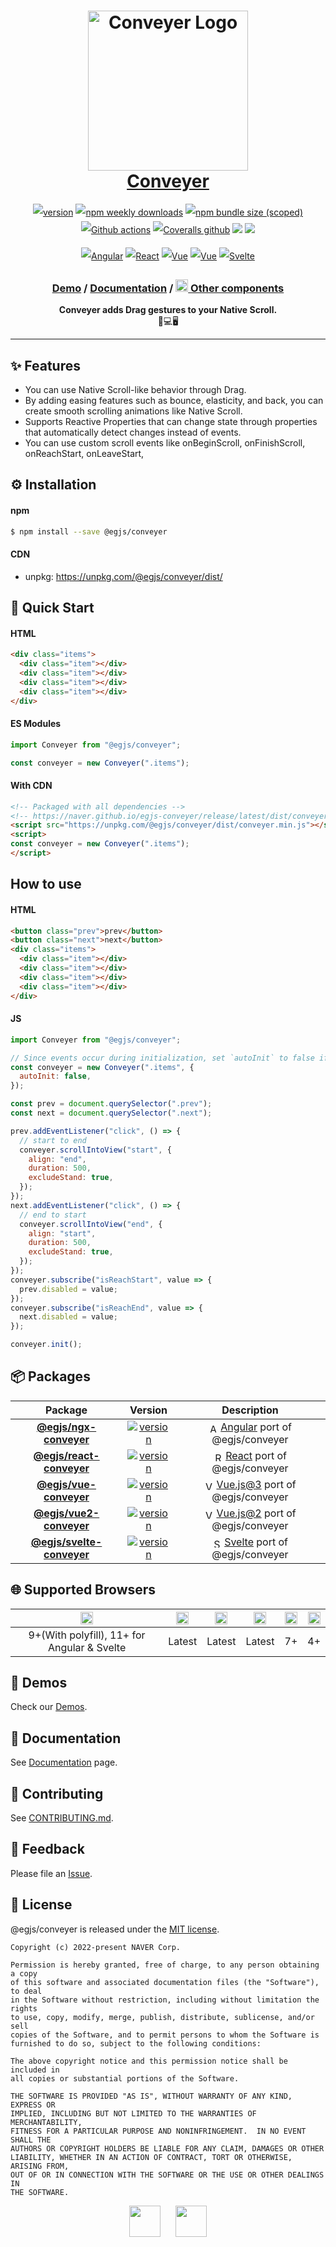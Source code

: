 <h1 align="center" style="max-width: 100%;">
  <img width="256" alt="Conveyer Logo" src="https://naver.github.io/egjs-conveyer/img/logo.png" style="max-width: 100%;" /><br/>
  <a href="https://naver.github.io/egjs-conveyer/">Conveyer</a>
</h1>

<p align="center" style="line-height: 2;">
  <a href="https://www.npmjs.com/package/@egjs/conveyer" target="_blank"><img src="https://img.shields.io/npm/v/@egjs/conveyer.svg?style=flat-square&color=007acc&label=version&logo=NPM" alt="version" /></a>
  <a href="https://www.npmjs.com/package/@egjs/conveyer" target="_blank"><img alt="npm weekly downloads" src="https://img.shields.io/npm/dw/@egjs/conveyer?logo=npm&style=flat-square&color=007acc" /></a>
  <a href="https://www.npmjs.com/package/@egjs/conveyer" target="_blank"><img alt="npm bundle size (scoped)" src="https://img.shields.io/bundlephobia/minzip/@egjs/conveyer.svg?style=flat-square&label=%F0%9F%92%BE%20gzipped&color=007acc" /></a>
  <a href="https://github.com/naver/egjs-conveyer/actions" target="_blank"><img alt="Github actions" src="https://img.shields.io/github/workflow/status/naver/egjs-conveyer/Run%20tests?style=flat-square" /></a>
  <a href="https://coveralls.io/github/naver/egjs-conveyer?branch=master&style=flat-square" target="_blank"><img alt="Coveralls github" src="https://img.shields.io/coveralls/github/naver/egjs-conveyer.svg?style=flat-square&label=%E2%9C%85%20coverage" /></a>
  <a href="https://github.com/naver/egjs-conveyer/blob/main/LICENSE" target="_blank"><img src="https://img.shields.io/static/v1?style=flat-square&label=%F0%9F%93%9C%20license&message=MIT&color=08CE5D" /></a>
  <img src="https://img.shields.io/static/v1.svg?label=&message=TypeScript&color=294E80&style=flat-square&logo=typescript" />
</p>
<p align="center" style="line-height: 2;">
  <a href="https://github.com/naver/egjs-conveyer/blob/main/packages/ngx-conveyer/README.md" target="_blank"><img alt="Angular" src="https://img.shields.io/static/v1.svg?label=&message=Angular&style=flat-square&logo=Angular&color=dd0031" /></a>
  <a href="https://github.com/naver/egjs-conveyer/blob/main/packages/react-conveyer/README.md" target="_blank"><img alt="React" src="https://img.shields.io/static/v1.svg?label=&message=React&style=flat-square&logo=React&logoColor=white&color=61dafb" /></a>
  <a href="https://github.com/naver/egjs-conveyer/blob/main/packages/vue-conveyer/README.md" target="_blank"><img alt="Vue" src="https://img.shields.io/static/v1.svg?label=&message=Vue3&style=flat-square&logo=Vue.js&logoColor=white&color=42b883" /></a>
    <a href="https://github.com/naver/egjs-conveyer/blob/main/packages/vue2-conveyer/README.md" target="_blank"><img alt="Vue" src="https://img.shields.io/static/v1.svg?label=&message=Vue2&style=flat-square&logo=Vue.js&logoColor=white&color=42b883" /></a>
  <a href="https://github.com/naver/egjs-conveyer/blob/main/packages/svelte-conveyer/README.md" target="_blank"><img alt="Svelte" src="https://img.shields.io/static/v1.svg?label=&message=Svelte&style=flat-square&logo=svelte&logoColor=white&color=FF3E00" /></a>

</p>

<h3 align="center">
  <a href="https://naver.github.io/egjs-conveyer/">Demo</a> / <a href="https://naver.github.io/egjs-conveyer/docs/api/Conveyer">Documentation</a> / <a href="https://naver.github.io/egjs/"><img height="20" src="https://naver.github.io/egjs/img/logo.svg"/> Other components</a>
</h3>

<p align="center">
  <b>Conveyer adds Drag gestures to your Native Scroll.</b><br />📱💻🖥
</p>


-----

## ✨ Features
- You can use Native Scroll-like behavior through Drag.
- By adding easing features such as bounce, elasticity, and back, you can create smooth scrolling animations like Native Scroll.
- Supports Reactive Properties that can change state through properties that automatically detect changes instead of events.
- You can use custom scroll events like onBeginScroll, onFinishScroll, onReachStart, onLeaveStart,

## ⚙️ Installation
#### npm
```bash
$ npm install --save @egjs/conveyer
```

#### CDN
- unpkg: https://unpkg.com/@egjs/conveyer/dist/

## 🏃 Quick Start
#### HTML

```html
<div class="items">
  <div class="item"></div>
  <div class="item"></div>
  <div class="item"></div>
  <div class="item"></div>
</div>
```
#### ES Modules
```ts
import Conveyer from "@egjs/conveyer";

const conveyer = new Conveyer(".items");
```

#### With CDN
```html
<!-- Packaged with all dependencies -->
<!-- https://naver.github.io/egjs-conveyer/release/latest/dist/conveyer.min.js -->
<script src="https://unpkg.com/@egjs/conveyer/dist/conveyer.min.js"></script>
<script>
const conveyer = new Conveyer(".items");
</script>
```
##  How to use
#### HTML
```html
<button class="prev">prev</button>
<button class="next">next</button>
<div class="items">
  <div class="item"></div>
  <div class="item"></div>
  <div class="item"></div>
  <div class="item"></div>
</div>
```
#### JS
```js
import Conveyer from "@egjs/conveyer";

// Since events occur during initialization, set `autoInit` to false if you want to register events.
const conveyer = new Conveyer(".items", {
  autoInit: false,
});

const prev = document.querySelector(".prev");
const next = document.querySelector(".next");

prev.addEventListener("click", () => {
  // start to end
  conveyer.scrollIntoView("start", {
    align: "end",
    duration: 500,
    excludeStand: true,
  });
});
next.addEventListener("click", () => {
  // end to start
  conveyer.scrollIntoView("end", {
    align: "start",
    duration: 500,
    excludeStand: true,
  });
});
conveyer.subscribe("isReachStart", value => {
  prev.disabled = value;
});
conveyer.subscribe("isReachEnd", value => {
  next.disabled = value;
});

conveyer.init();
```

## 📦 Packages
|Package|Version|Description|
|:-----:|:-----:|:-----:|
|[**@egjs/ngx-conveyer**](https://github.com/naver/egjs-conveyer/blob/main/packages/ngx-conveyer/README.md)|<a href="https://www.npmjs.com/package/@egjs/ngx-conveyer" target="_blank"><img src="https://img.shields.io/npm/v/@egjs/ngx-conveyer.svg?style=flat-square&color=dd0031&label=%F0%9F%94%96" alt="version" /></a>|<img width="15" src="https://naver.github.io/egjs-conveyer/img/icons/angular.svg" valign="middle" alt="Angular" /> [Angular](https://angular.io/) port of @egjs/conveyer|
|[**@egjs/react-conveyer**](https://github.com/naver/egjs-conveyer/blob/main/packages/react-conveyer/README.md)|<a href="https://www.npmjs.com/package/@egjs/react-conveyer" target="_blank"><img src="https://img.shields.io/npm/v/@egjs/react-conveyer.svg?style=flat-square&color=00d8ff&label=%F0%9F%94%96" alt="version" /></a>|<img width="15" src="https://naver.github.io/egjs-conveyer/img/icons/react.svg" valign="middle" alt="React" /> [React](https://reactjs.org/) port of @egjs/conveyer|
|[**@egjs/vue-conveyer**](https://github.com/naver/egjs-conveyer/blob/main/packages/vue-conveyer/README.md)|<a href="https://www.npmjs.com/package/@egjs/vue-conveyer" target="_blank"><img src="https://img.shields.io/npm/v/@egjs/vue-conveyer.svg?style=flat-square&color=42b883&label=%F0%9F%94%96" alt="version" /></a>|<img width="15" src="https://naver.github.io/egjs-conveyer/img/icons/vue.svg" valign="middle" alt="Vue.js" /> [Vue.js@3](https://vuejs.org/v2/guide/index.html) port of @egjs/conveyer|
|[**@egjs/vue2-conveyer**](https://github.com/naver/egjs-conveyer/blob/main/packages/vue2-conveyer/README.md)|<a href="https://www.npmjs.com/package/@egjs/vue2-conveyer" target="_blank"><img src="https://img.shields.io/npm/v/@egjs/vue2-conveyer.svg?style=flat-square&color=42b883&label=%F0%9F%94%96" alt="version" /></a>|<img width="15" src="https://naver.github.io/egjs-conveyer/img/icons/vue.svg" valign="middle" alt="Vue.js" /> [Vue.js@2](https://v3.vuejs.org/) port of @egjs/conveyer|
|[**@egjs/svelte-conveyer**](https://github.com/naver/egjs-conveyer/blob/main/packages/svelte-conveyer/README.md)|<a href="https://www.npmjs.com/package/@egjs/svelte-conveyer" target="_blank"><img src="https://img.shields.io/npm/v/@egjs/svelte-conveyer.svg?style=flat-square&color=FF3E00&label=%F0%9F%94%96" alt="version" /></a>|<img width="15" src="https://naver.github.io/egjs-conveyer/img/icons/svelte.svg" valign="middle" alt="Svelte" /> [Svelte](https://svelte.dev/) port of @egjs/conveyer|

## 🌐 Supported Browsers
|<img width="20" src="https://simpleicons.org/icons/internetexplorer.svg" alt="IE" />|<img width="20" src="https://simpleicons.org/icons/googlechrome.svg" alt="Chrome" />|<img width="20" src="https://simpleicons.org/icons/firefoxbrowser.svg" alt="Firefox" />|<img width="20" src="https://simpleicons.org/icons/safari.svg" alt="Safari" />|<img width="20" src="https://simpleicons.org/icons/apple.svg" alt="iOS" />|<img width="20" src="https://simpleicons.org/icons/android.svg" alt="Android" />|
|:---:|:---:|:---:|:---:|:---:|:---:|
|9+(With polyfill), 11+ for Angular & Svelte|Latest|Latest|Latest|7+|4+|

## 📼 Demos
Check our [Demos](https://naver.github.io/egjs-conveyer/).

## 📖 Documentation
See [Documentation](https://naver.github.io/egjs-conveyer/docs/api/Conveyer) page.

## 🙌 Contributing
See [CONTRIBUTING.md](https://github.com/naver/egjs-conveyer/blob/main/CONTRIBUTING.md).

## 📝 Feedback
Please file an [Issue](https://github.com/naver/egjs-conveyer/issues).


## 📜 License
@egjs/conveyer is released under the [MIT license](LICENSE).

```
Copyright (c) 2022-present NAVER Corp.

Permission is hereby granted, free of charge, to any person obtaining a copy
of this software and associated documentation files (the "Software"), to deal
in the Software without restriction, including without limitation the rights
to use, copy, modify, merge, publish, distribute, sublicense, and/or sell
copies of the Software, and to permit persons to whom the Software is
furnished to do so, subject to the following conditions:

The above copyright notice and this permission notice shall be included in
all copies or substantial portions of the Software.

THE SOFTWARE IS PROVIDED "AS IS", WITHOUT WARRANTY OF ANY KIND, EXPRESS OR
IMPLIED, INCLUDING BUT NOT LIMITED TO THE WARRANTIES OF MERCHANTABILITY,
FITNESS FOR A PARTICULAR PURPOSE AND NONINFRINGEMENT.  IN NO EVENT SHALL THE
AUTHORS OR COPYRIGHT HOLDERS BE LIABLE FOR ANY CLAIM, DAMAGES OR OTHER
LIABILITY, WHETHER IN AN ACTION OF CONTRACT, TORT OR OTHERWISE, ARISING FROM,
OUT OF OR IN CONNECTION WITH THE SOFTWARE OR THE USE OR OTHER DEALINGS IN
THE SOFTWARE.
```

<p align="center">
  <a href="https://naver.github.io/egjs/"><img height="50" src="https://naver.github.io/egjs/img/logotype1_black.svg" /></a>&nbsp;&nbsp;&nbsp;&nbsp;&nbsp;&nbsp;<a href="https://github.com/naver"><img height="50" src="https://naver.github.io/OpenSourceGuide/book/assets/naver_logo.png" /></a>
</p>

